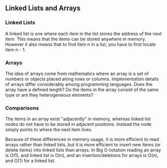 ## Linked Lists and Arrays

### Linked Lists

A linked list is one where each item in the list stores the address of the next item. This means that the items can be stored anywhere in memory. However it also means that to find item n in a list, you have to first locate item n - 1.

### Arrays

The idea of arrays come from mathematics where an array is a set of numbers or objects placed along rows or columns. Implementation details of arrays differ considerably among programming languages. Does the array have a defined length? Do the items in the array consist of the same type or are they heterogeneous elements?

### Comparisons

The items in an array exist "adjacently" in memory, whereas linked list nodes do not have to be stored in adjacent positions. Instead the node simply points to where the next item lives.

Because of these differences in memory usage, it is more efficient to read arrays rather than linked lists, but it is more efficient to insert new items (or delete items) into linked lists than arrays. In Big O notation reading an array is O(1), and linked list is O(n), and an insertion/deletions for arrays is O(n), and O(1) for a linked list.
